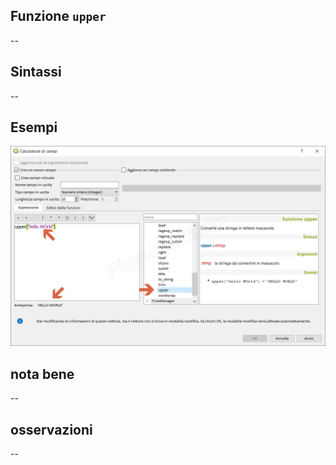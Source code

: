 ## Funzione `upper`

--

## Sintassi

--

## Esempi

<img src="/img/stringhe_di_testo/upper/upper1.png">

## nota bene

--

## osservazioni

--
